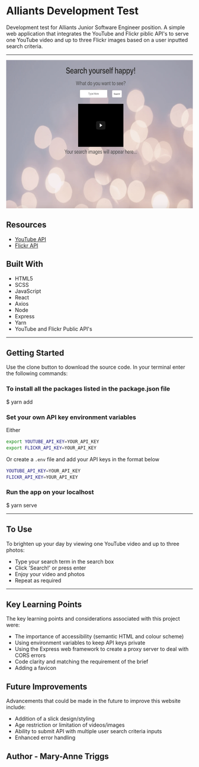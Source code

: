 # Alliants Development Test

Development test for Alliants Junior Software Engineer position. A simple web application that integrates the YouTube and Flickr piblic API's to serve one YouTube video and up to three Flickr images based on a user inputted search criteria.

---

<p align="center">
  <img src="/readme/screenshot.png" alt="Project Screenshot" width="600" height="400" />
</p>

## Resources

* [YouTube API](https://developers.google.com/youtube/v3)
* [Flickr API](https://www.flickr.com/services/api/)

## Built With

* HTML5
* SCSS
* JavaScript
* React
* Axios
* Node
* Express
* Yarn
* YouTube and Flickr Public API's

---

## Getting Started

Use the clone button to download the source code. In your terminal enter the following commands:

### To install all the packages listed in the package.json file
$ yarn add

### Set your own API key environment variables

Either

```bash
export YOUTUBE_API_KEY=YOUR_API_KEY
export FLICKR_API_KEY=YOUR_API_KEY
```

Or create a `.env` file and add your API keys in the format below

```bash
YOUTUBE_API_KEY=YOUR_API_KEY
FLICKR_API_KEY=YOUR_API_KEY
```

### Run the app on your localhost
$ yarn serve

---

## To Use

To brighten up your day by viewing one YouTube video and up to three photos: 

* Type your search term in the search box
* Click 'Search!' or press enter
* Enjoy your video and photos
* Repeat as required

---

## Key Learning Points

The key learning points and considerations associated with this project were:

* The importance of accessibility (semantic HTML and colour scheme)
* Using environment variables to keep API keys private
* Using the Express web framework to create a proxy server to deal with CORS errors
* Code clarity and matching the requirement of the brief
* Adding a favicon


## Future Improvements

Advancements that could be made in the future to improve this website include:

* Addition of a slick design/styling
* Age restriction or limitation of videos/images 
* Ability to submit API with multiple user search criteria inputs
* Enhanced error handling

## Author - Mary-Anne Triggs

